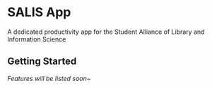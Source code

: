 # SALIS App

A dedicated productivity app for the Student Alliance of Library and Information Science

## Getting Started

*Features will be listed soon~*
